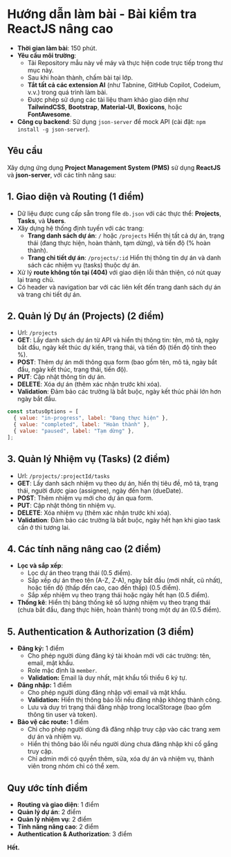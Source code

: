 # Hướng dẫn làm bài - Bài kiểm tra ReactJS nâng cao

- **Thời gian làm bài**: 150 phút.
- **Yêu cầu môi trường**:
  - Tải Repository mẫu này về máy và thực hiện code trực tiếp trong thư mục này.
  - Sau khi hoàn thành, chấm bài tại lớp.
  - **Tắt tất cả các extension AI** (như Tabnine, GitHub Copilot, Codeium, v.v.) trong quá trình làm bài.
  - Được phép sử dụng các tài liệu tham khảo giao diện như **TailwindCSS**, **Bootstrap**, **Material-UI**, **Boxicons**, hoặc **FontAwesome**.
- **Công cụ backend**: Sử dụng `json-server` để mock API (cài đặt: `npm install -g json-server`).

## Yêu cầu

Xây dựng ứng dụng **Project Management System (PMS)** sử dụng **ReactJS** và **json-server**, với các tính năng sau:

## 1. Giao diện và Routing (1 điểm)

- Dữ liệu được cung cấp sẵn trong file `db.json` với các thực thể: **Projects**, **Tasks**, và **Users**.
- Xây dựng hệ thống định tuyến với các trang:
  - **Trang danh sách dự án**: `/` hoặc `/projects` Hiển thị tất cả dự án, trạng thái (đang thực hiện, hoàn thành, tạm dừng), và tiến độ (% hoàn thành).
  - **Trang chi tiết dự án**: `/projects/:id` Hiển thị thông tin dự án và danh sách các nhiệm vụ (tasks) thuộc dự án.
- Xử lý **route không tồn tại (404)** với giao diện lỗi thân thiện, có nút quay lại trang chủ.
- Có header và navigation bar với các liên kết đến trang danh sách dự án và trang chi tiết dự án.

## 2. Quản lý Dự án (Projects) (2 điểm)

- Url: `/projects`
- **GET**: Lấy danh sách dự án từ API và hiển thị thông tin: tên, mô tả, ngày bắt đầu, ngày kết thúc dự kiến, trạng thái, và tiến độ (tiến độ tính theo %).
- **POST**: Thêm dự án mới thông qua form (bao gồm tên, mô tả, ngày bắt đầu, ngày kết thúc, trạng thái, tiến độ).
- **PUT**: Cập nhật thông tin dự án.
- **DELETE**: Xóa dự án (thêm xác nhận trước khi xóa).
- **Validation**: Đảm bảo các trường là bắt buộc, ngày kết thúc phải lớn hơn ngày bắt đầu.

```javascript
const statusOptions = [
  { value: "in-progress", label: "Đang thực hiện" },
  { value: "completed", label: "Hoàn thành" },
  { value: "paused", label: "Tạm dừng" },
];
```

## 3. Quản lý Nhiệm vụ (Tasks) (2 điểm)

- Url: `/projects/:projectId/tasks`
- **GET**: Lấy danh sách nhiệm vụ theo dự án, hiển thị tiêu đề, mô tả, trạng thái, người được giao (assignee), ngày đến hạn (dueDate).
- **POST**: Thêm nhiệm vụ mới cho dự án qua form.
- **PUT**: Cập nhật thông tin nhiệm vụ.
- **DELETE**: Xóa nhiệm vụ (thêm xác nhận trước khi xóa).
- **Validation**: Đảm bảo các trường là bắt buộc, ngày hết hạn khi giao task cần ở thì tương lai.

## 4. Các tính năng nâng cao (2 điểm)

- **Lọc và sắp xếp**:
  - Lọc dự án theo trạng thái (0.5 điểm).
  - Sắp xếp dự án theo tên (A-Z, Z-A), ngày bắt đầu (mới nhất, cũ nhất), hoặc tiến độ (thấp đến cao, cao đến thấp) (0.5 điểm).
  - Sắp xếp nhiệm vụ theo trạng thái hoặc ngày hết hạn (0.5 điểm).
- **Thống kê**: Hiển thị bảng thống kê số lượng nhiệm vụ theo trạng thái (chưa bắt đầu, đang thực hiện, hoàn thành) trong một dự án (0.5 điểm).

## 5. Authentication & Authorization (3 điểm)

- **Đăng ký:** 1 điểm
  - Cho phép người dùng đăng ký tài khoản mới với các trường: tên, email, mật khẩu.
  - Role mặc định là `member`.
  - **Validation:** Email là duy nhất, mật khẩu tối thiểu 6 ký tự.
- **Đăng nhập:** 1 điểm
  - Cho phép người dùng đăng nhập với email và mật khẩu.
  - **Validation:** Hiển thị thông báo lỗi nếu đăng nhập không thành công.
  - Lưu và duy trì trạng thái đăng nhập trong localStorage (bao gồm thông tin user và token).
- **Bảo vệ các route:** 1 điểm
  - Chỉ cho phép người dùng đã đăng nhập truy cập vào các trang xem dự án và nhiệm vụ.
  - Hiển thị thông báo lỗi nếu người dùng chưa đăng nhập khi cố gắng truy cập.
  - Chỉ admin mới có quyền thêm, sửa, xóa dự án và nhiệm vụ, thành viên trong nhóm chỉ có thể xem.

## Quy ước tính điểm

- **Routing và giao diện**: 1 điểm
- **Quản lý dự án**: 2 điểm
- **Quản lý nhiệm vụ**: 2 điểm
- **Tính năng nâng cao**: 2 điểm
- **Authentication & Authorization**: 3 điểm

**Hết.**
